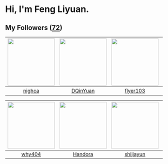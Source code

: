 # Hi, I'm Feng Liyuan.

## My Followers ([72](https://github.com/SunRunAway?tab=followers))

| <img src="https://avatars3.githubusercontent.com/u/1492263?v=4" width="150" height="150" /> | <img src="https://avatars1.githubusercontent.com/u/23725000?v=4" width="150" height="150" /> | <img src="https://avatars1.githubusercontent.com/u/829039?v=4" width="150" height="150" /> | <img src="https://avatars0.githubusercontent.com/u/1464115?v=4" width="150" height="150" /> |
| :-----------------------------------------------------------------------------------------: | :------------------------------------------------------------------------------------------: | :----------------------------------------------------------------------------------------: | :-----------------------------------------------------------------------------------------: |
|                             [nighca](https://github.com/nighca)                             |                            [DQinYuan](https://github.com/DQinYuan)                           |                           [flyer103](https://github.com/flyer103)                          |                             [chzyer](https://github.com/chzyer)                             |

| <img src="https://avatars2.githubusercontent.com/u/35111?v=4" width="150" height="150" /> | <img src="https://avatars0.githubusercontent.com/u/25010034?v=4" width="150" height="150" /> | <img src="https://avatars0.githubusercontent.com/u/566037?v=4" width="150" height="150" /> | <img src="https://avatars2.githubusercontent.com/u/52882128?v=4" width="150" height="150" /> |
| :---------------------------------------------------------------------------------------: | :------------------------------------------------------------------------------------------: | :----------------------------------------------------------------------------------------: | :------------------------------------------------------------------------------------------: |
|                            [why404](https://github.com/why404)                            |                             [Handora](https://github.com/Handora)                            |                          [shijiayun](https://github.com/shijiayun)                         |                       [markovicmarco](https://github.com/markovicmarco)                      |